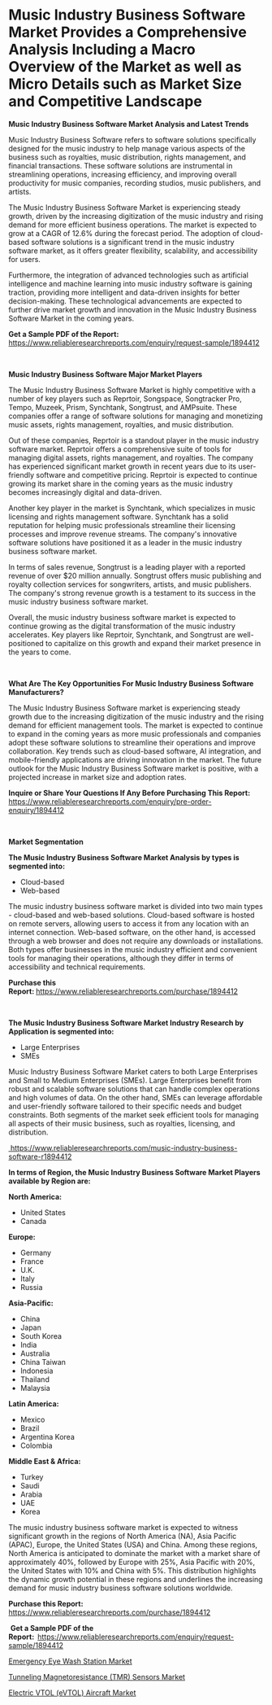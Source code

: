 <p><h1>Music Industry Business Software Market Provides a Comprehensive Analysis Including a Macro Overview of the Market as well as Micro Details such as Market Size and Competitive Landscape</h1></p><p><strong>Music Industry Business Software Market Analysis and Latest Trends</strong></p>
<p><p>Music Industry Business Software refers to software solutions specifically designed for the music industry to help manage various aspects of the business such as royalties, music distribution, rights management, and financial transactions. These software solutions are instrumental in streamlining operations, increasing efficiency, and improving overall productivity for music companies, recording studios, music publishers, and artists.</p><p>The Music Industry Business Software Market is experiencing steady growth, driven by the increasing digitization of the music industry and rising demand for more efficient business operations. The market is expected to grow at a CAGR of 12.6% during the forecast period. The adoption of cloud-based software solutions is a significant trend in the music industry software market, as it offers greater flexibility, scalability, and accessibility for users. </p><p>Furthermore, the integration of advanced technologies such as artificial intelligence and machine learning into music industry software is gaining traction, providing more intelligent and data-driven insights for better decision-making. These technological advancements are expected to further drive market growth and innovation in the Music Industry Business Software Market in the coming years.</p></p>
<p><strong>Get a Sample PDF of the Report:&nbsp;</strong> <a href="https://www.reliableresearchreports.com/enquiry/request-sample/1894412">https://www.reliableresearchreports.com/enquiry/request-sample/1894412</a></p>
<p>&nbsp;</p>
<p><strong>Music Industry Business Software Major Market Players</strong></p>
<p><p>The Music Industry Business Software Market is highly competitive with a number of key players such as Reprtoir, Songspace, Songtracker Pro, Tempo, Muzeek, Prism, Synchtank, Songtrust, and AMPsuite. These companies offer a range of software solutions for managing and monetizing music assets, rights management, royalties, and music distribution.</p><p>Out of these companies, Reprtoir is a standout player in the music industry software market. Reprtoir offers a comprehensive suite of tools for managing digital assets, rights management, and royalties. The company has experienced significant market growth in recent years due to its user-friendly software and competitive pricing. Reprtoir is expected to continue growing its market share in the coming years as the music industry becomes increasingly digital and data-driven.</p><p>Another key player in the market is Synchtank, which specializes in music licensing and rights management software. Synchtank has a solid reputation for helping music professionals streamline their licensing processes and improve revenue streams. The company's innovative software solutions have positioned it as a leader in the music industry business software market.</p><p>In terms of sales revenue, Songtrust is a leading player with a reported revenue of over $20 million annually. Songtrust offers music publishing and royalty collection services for songwriters, artists, and music publishers. The company's strong revenue growth is a testament to its success in the music industry business software market.</p><p>Overall, the music industry business software market is expected to continue growing as the digital transformation of the music industry accelerates. Key players like Reprtoir, Synchtank, and Songtrust are well-positioned to capitalize on this growth and expand their market presence in the years to come.</p></p>
<p>&nbsp;</p>
<p><strong>What Are The Key Opportunities For Music Industry Business Software Manufacturers?</strong></p>
<p><p>The Music Industry Business Software market is experiencing steady growth due to the increasing digitization of the music industry and the rising demand for efficient management tools. The market is expected to continue to expand in the coming years as more music professionals and companies adopt these software solutions to streamline their operations and improve collaboration. Key trends such as cloud-based software, AI integration, and mobile-friendly applications are driving innovation in the market. The future outlook for the Music Industry Business Software market is positive, with a projected increase in market size and adoption rates.</p></p>
<p><strong>Inquire or Share Your Questions If Any Before Purchasing This Report:</strong> <a href="https://www.reliableresearchreports.com/enquiry/pre-order-enquiry/1894412">https://www.reliableresearchreports.com/enquiry/pre-order-enquiry/1894412</a></p>
<p>&nbsp;</p>
<p><strong>Market Segmentation</strong></p>
<p><strong>The Music Industry Business Software Market Analysis by types is segmented into:</strong></p>
<p><ul><li>Cloud-based</li><li>Web-based</li></ul></p>
<p><p>The music industry business software market is divided into two main types - cloud-based and web-based solutions. Cloud-based software is hosted on remote servers, allowing users to access it from any location with an internet connection. Web-based software, on the other hand, is accessed through a web browser and does not require any downloads or installations. Both types offer businesses in the music industry efficient and convenient tools for managing their operations, although they differ in terms of accessibility and technical requirements.</p></p>
<p><strong>Purchase this Report:&nbsp;</strong><a href="https://www.reliableresearchreports.com/purchase/1894412">https://www.reliableresearchreports.com/purchase/1894412</a></p>
<p>&nbsp;</p>
<p><strong>The Music Industry Business Software Market Industry Research by Application is segmented into:</strong></p>
<p><ul><li>Large Enterprises</li><li>SMEs</li></ul></p>
<p><p>Music Industry Business Software Market caters to both Large Enterprises and Small to Medium Enterprises (SMEs). Large Enterprises benefit from robust and scalable software solutions that can handle complex operations and high volumes of data. On the other hand, SMEs can leverage affordable and user-friendly software tailored to their specific needs and budget constraints. Both segments of the market seek efficient tools for managing all aspects of their music business, such as royalties, licensing, and distribution.</p></p>
<p><a href="https://www.reliableresearchreports.com/music-industry-business-software-r1894412">&nbsp;https://www.reliableresearchreports.com/music-industry-business-software-r1894412</a></p>
<p><strong>In terms of Region, the Music Industry Business Software Market Players available by Region are:</strong></p>
<p>
    <p> <strong> North America: </strong>
        <ul>
            <li>United States</li>
            <li>Canada</li>
        </ul>
        </p> 
    <p> <strong> Europe: </strong>
        <ul>
            <li>Germany</li>
            <li>France</li>
            <li>U.K.</li>
            <li>Italy</li>
            <li>Russia</li>
        </ul>
        </p> 
    <p> <strong> Asia-Pacific: </strong>
        <ul>
            <li>China</li>
            <li>Japan</li>
            <li>South Korea</li>
            <li>India</li>
            <li>Australia</li>
            <li>China Taiwan</li>
            <li>Indonesia</li>
            <li>Thailand</li>
            <li>Malaysia</li>
        </ul>
        </p> 
    <p> <strong> Latin America: </strong>
        <ul>
            <li>Mexico</li>
            <li>Brazil</li>
            <li>Argentina Korea</li>
            <li>Colombia</li>
        </ul>
        </p> 
    <p> <strong> Middle East & Africa: </strong>
        <ul>
            <li>Turkey</li>
            <li>Saudi</li>
            <li>Arabia</li>
            <li>UAE</li>
            <li>Korea</li>
        </ul>
    </p>
    </p>
<p><p>The music industry business software market is expected to witness significant growth in the regions of North America (NA), Asia Pacific (APAC), Europe, the United States (USA) and China. Among these regions, North America is anticipated to dominate the market with a market share of approximately 40%, followed by Europe with 25%, Asia Pacific with 20%, the United States with 10% and China with 5%. This distribution highlights the dynamic growth potential in these regions and underlines the increasing demand for music industry business software solutions worldwide.</p></p>
<p><strong>Purchase this Report: </strong><a href="https://www.reliableresearchreports.com/purchase/1894412">https://www.reliableresearchreports.com/purchase/1894412</a></p>
<p>&nbsp;<strong>Get a Sample PDF of the Report:&nbsp;&nbsp;</strong><a href="https://www.reliableresearchreports.com/enquiry/request-sample/1894412">https://www.reliableresearchreports.com/enquiry/request-sample/1894412</a></p>
<p><strong></strong></p>
<p><p><a href="https://medium.com/@marilynfhghoster53/global-emergency-eye-wash-station-industry-types-applications-market-players-regional-growth-b416067994c0">Emergency Eye Wash Station Market</a></p><p><a href="https://github.com/BryanLittlebXfbG/Market-Research-Report-List-1/blob/main/tunneling-magnetoresistance-tmr-sensors-market.md">Tunneling Magnetoresistance (TMR) Sensors Market</a></p><p><a href="https://github.com/fxdvmliw90/Market-Research-Report-List-1/blob/main/electric-vtol-evtol-aircraft-market.md">Electric VTOL (eVTOL) Aircraft Market</a></p></p>